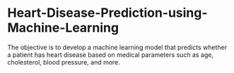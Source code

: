 # Heart-Disease-Prediction-using-Machine-Learning
The objective is to develop a machine learning model that predicts whether a patient has heart disease based on medical parameters such as age, cholesterol, blood pressure, and more.
